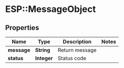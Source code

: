 # ESP::MessageObject

## Properties
Name | Type | Description | Notes
------------ | ------------- | ------------- | -------------
**message** | **String** | Return message | 
**status** | **Integer** | Status code | 


